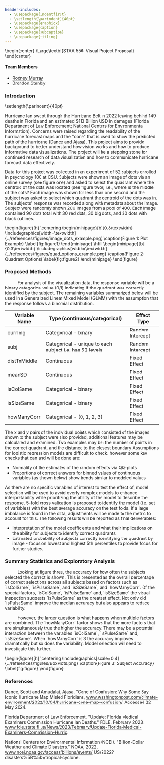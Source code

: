 ```yaml
---
header-includes:
  - \usepackage{indentfirst}
  - \setlength{\parindent}{40pt}
  - \usepackage{graphicx}
  - \usepackage{caption}
  - \usepackage{subcaption}
  - \usepackage{titling}
---
```

  
\begin{center}
\Large\textbf{STAA 556: Visual Project Proposal}
\end{center}

#### Team Members

- [Rodney Murray](mailto:Rodney.Murray@colostate.edu)
- [Brendon Stanley](mailto:Brendon.Stanley@rams.colostate.edu)

### Introduction

\setlength{\parindent}{40pt}

Hurricane Ian swept through the Hurricane Belt in 2022 leaving behind 149 deaths in Florida
and an estimated $113 Billion USD in damages (Florida Department of Law Enforcement; National Centers for Environmental Information).
Concerns were raised regarding the readability of the hurricane forecast maps and the "cone" that is used to show the predicted path of the hurricane (Dance and Ajasa).
This project aims to provide background to better understand how vision works and how to produce informative data visualizations.
The project will be a stepping stone for continued research of data visualization and how to communicate hurricane forecast data effectively.

Data for this project was collected in an experiment of 52 subjects enrolled in psychology 100 at CSU. Subjects were shown an image of dots via an online survey (see figure one) and 
asked to select the quadrant where the centroid of the dots was located (see figure two); i.e., where is the middle of the dots? Each image was shown for less than one second and the 
subject was asked to select which quadrant the centroid of the dots was in. The subjects' response was recorded along with metadata about the image. Subject were 
randomly shown 200 images from a pool of 400. Each image contained 90 dots total with 30 red dots, 30 big dots, and 30 dots with black outlines.

\begin{figure}[h]
  \centering
  \begin{minipage}[b]{0.3\textwidth}
    \includegraphics[width=\textwidth]{../references/figures/image_dots_example.png}
    \caption{Figure 1: Plot Example}
    \label{fig:figure1}
  \end{minipage}
  \hfill
  \begin{minipage}[b]{0.3\textwidth}
    \includegraphics[width=\textwidth]{../references/figures/quad_options_example.png}
    \caption{Figure 2: Quadrant Options}
    \label{fig:figure2}
  \end{minipage}
\end{figure}


### Proposed Methods
<p style="text-indent: 40px;">
    For analysis of the visualization data, the response variable will be a binary 
categorical value (0/1) indicating if the quadrant was correctly identified by the 
subject.  The remaining variables summarized below will be used in a Generalized 
Linear Mixed Model (GLMM) with the assumption that the response follows a binomial 
distribution.
</p>

| Variable Name | Type (continuous/categorical)                           | Effect Type      |
| ------------- | ------------------------------------------------------- | ---------------- |
| currImg       | Categorical - binary                                    | Random Intercept |
| subj          | Categorical - unique to each subject i.e. has 52 levels | Random Intercept |
| distToMiddle  | Continuous                                              | Fixed Effect     |
| meanSD        | Continuous                                              | Fixed Effect     |
| isColSame     | Categorical - binary                                    | Fixed Effect     |
| isSizeSame    | Categorical - binary                                    | Fixed Effect     |
| howManyCorr   | Categorical - (0, 1, 2, 3)                              | Fixed Effect     |

<p style="text-indent: 40px;">

The x and y pairs of the individual points which consisted of the images shown to the subject were also provided, additional features may be calculated and examined. Two examples may be: the number of points in the correct quadrant, and the distance to the closest boundary
Assumptions for logistic regression models are difficult to check, however some key checks that can and will be done are:

* Normality of the estimates of the random effects via QQ-plots
* Proportions of correct answers for binned values of continuous variables (as shown below) show trends similar to modeled values

As there are no specific variables of interest to test the effect of, model selection will be used to avoid overly complex models to enhance interpretability while prioritizing the ability of the model to describe the response. 5-fold cross validation is proposed to identify the model (i.e. set of variables) with the best average accuracy on the test folds. If a large imbalance is found in the data, adjustments will be made to the metric to account for this.
The following results will be reported as final deliverables:

* Interpretation of the model coefficients and what their implications on the ability for subjects to identify correct quadrants
* Estimated probability of subjects correctly identifying the quadrant by image - focus on lowest and highest 5th percentiles to provide focus for further studies.

</p>

### Summary Statistics and Exploratory Analysis


<p style="text-indent: 40px;">
    Looking at figure three, the accuracy for how often the subjects selected the correct
is shown. This is presented as the overall percentage of correct selections across all
subjects based on factors such as `isColSame`, `isPulseSame`, and `isSizeSame`, and `howManyCorr`.
Of the special factors, `isColSame`, `isPulseSame` and, `isSizeSame` the visual inspection suggests `isPulseSame` 
as the greatest effect. Not only did `isPulseSame` improve the median accuracy but also appears to reduce variability.
</p>

<p style="text-indent: 40px;">
    However, the larger question is what happens when multiple factors are combined. The `howManyCorr` factor shows that 
the more factors that are simultaneously true the higher the accuracy. There may be a potential interaction between 
the variables `isColSame`, `isPulseSame` and, `isSizeSame`. When `howManyCorr` is 3 the accuracy improves dramatically 
but so does the variability. Model selection will need to investigate this further.
</p>

\begin{figure}[h]
  \centering
  \includegraphics[scale=0.4]{../references/figures/BoxPlots.png}
  \caption{Figure 3: Subject Accuracy}
  \label{fig:figure}
\end{figure}


### References

Dance, Scott and Amudalat, Ajasa. "Cone of Confusion: Why Some Say Iconic Hurricane Map Misled Floridians, www.washingtonpost.com/climate-environment/2022/10/04/hurricane-cone-map-confusion/. Accessed 22 May 2024.

Florida Department of Law Enforcement. "Update: Florida Medical Examiners Commission Hurricane Ian Deaths." FDLE, February 2023, www.fdle.state.fl.us/News/2023/February/Update-Florida-Medical-Examiners-Commission-Hurric.

National Centers for Environmental Information (NCEI). "Billion-Dollar Weather and Climate Disasters." NOAA, 2022, www.ncei.noaa.gov/access/billions/events/
US/2022?disasters%5B%5D=tropical-cyclone.
